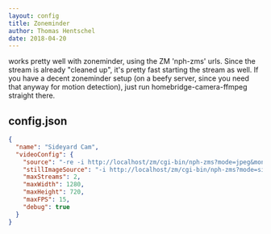 ```yaml
---
layout: config
title: Zoneminder
author: Thomas Hentschel
date: 2018-04-20
---
```

works pretty well with zoneminder, using the ZM 'nph-zms' urls. Since the stream is already "cleaned up", it's pretty fast starting the stream as well. If you have a decent zoneminder setup (on a beefy server, since you need that anyway for motion detection), just run homebridge-camera-ffmpeg straight there.

## config.json

```json
{
  "name": "Sideyard Cam",
  "videoConfig": {
    "source": "-re -i http://localhost/zm/cgi-bin/nph-zms?mode=jpeg&monitor=<zm monitor id>&scale=100&maxfps=15&buffer=1000&user=<zm user>&pass=<zm passwd>",
    "stillImageSource": "-i http://localhost/zm/cgi-bin/nph-zms?mode=single&monitor=<zm monitor id>&scale=100&user=<zm user>&pass=<zm passwd>",
    "maxStreams": 2,
    "maxWidth": 1280,
    "maxHeight": 720,
    "maxFPS": 15,
    "debug": true
  }
}
```
